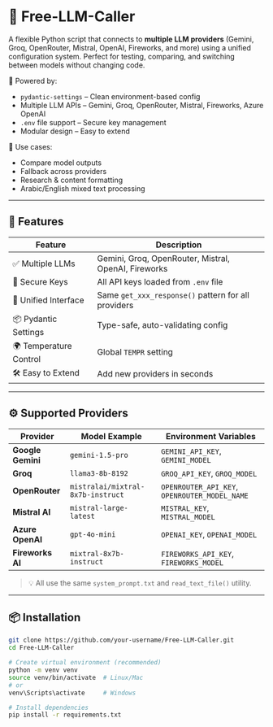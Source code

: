 # 🔗 Free-LLM-Caller

A flexible Python script that connects to **multiple LLM providers** (Gemini, Groq, OpenRouter, Mistral, OpenAI, Fireworks, and more) using a unified configuration system. Perfect for testing, comparing, and switching between models without changing code.

🔧 Powered by:
- `pydantic-settings` – Clean environment-based config
- Multiple LLM APIs – Gemini, Groq, OpenRouter, Mistral, Fireworks, Azure OpenAI
- `.env` file support – Secure key management
- Modular design – Easy to extend

🚀 Use cases:
- Compare model outputs
- Fallback across providers
- Research & content formatting
- Arabic/English mixed text processing

---

## 🧰 Features

| Feature | Description |
|-------|-------------|
| ✅ Multiple LLMs | Gemini, Groq, OpenRouter, Mistral, OpenAI, Fireworks |
| 🔐 Secure Keys | All API keys loaded from `.env` file |
| 🧩 Unified Interface | Same `get_xxx_response()` pattern for all providers |
| 📦 Pydantic Settings | Type-safe, auto-validating config |
| 🌍 Temperature Control | Global `TEMPR` setting |
| 🛠️ Easy to Extend | Add new providers in seconds |

---

## ⚙️ Supported Providers

| Provider | Model Example | Environment Variables |
|--------|----------------|------------------------|
| **Google Gemini** | `gemini-1.5-pro` | `GEMINI_API_KEY`, `GEMINI_MODEL` |
| **Groq** | `llama3-8b-8192` | `GROQ_API_KEY`, `GROQ_MODEL` |
| **OpenRouter** | `mistralai/mixtral-8x7b-instruct` | `OPENROUTER_API_KEY`, `OPENROUTER_MODEL_NAME` |
| **Mistral AI** | `mistral-large-latest` | `MISTRAL_KEY`, `MISTRAL_MODEL` |
| **Azure OpenAI** | `gpt-4o-mini` | `OPENAI_KEY`, `OPENAI_MODEL` |
| **Fireworks AI** | `mixtral-8x7b-instruct` | `FIREWORKS_API_KEY`, `FIREWORKS_MODEL` |

> 💡 All use the same `system_prompt.txt` and `read_text_file()` utility.

---

## 📦 Installation

```bash
git clone https://github.com/your-username/Free-LLM-Caller.git
cd Free-LLM-Caller

# Create virtual environment (recommended)
python -m venv venv
source venv/bin/activate  # Linux/Mac
# or
venv\Scripts\activate     # Windows

# Install dependencies
pip install -r requirements.txt






